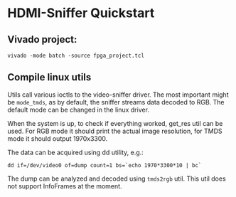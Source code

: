 # HDMI-Sniffer Quickstart

## Vivado project:

```vivado -mode batch -source fpga_project.tcl```

## Compile linux utils
Utils call various ioctls to the video-sniffer driver.
The most important might be `mode_tmds`, as by default, the sniffer streams data decoded to RGB.
The default mode can be changed in the linux driver.

When the system is up, to check if everything worked, get_res util can be used.
For RGB mode it should print the actual image resolution, for TMDS mode it should output 1970x3300.

The data can be acquired using dd utility, e.g.:

```dd if=/dev/video0 of=dump count=1 bs=`echo 1970*3300*10 | bc` ```

The dump can be analyzed and decoded using `tmds2rgb` util.
This util does not support InfoFrames at the moment.
